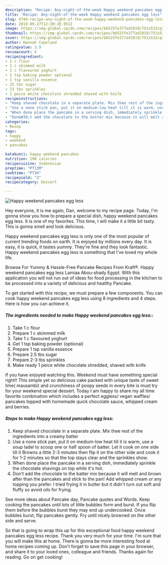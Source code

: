 ```yaml
---
description: "Recipe: Any-night-of-the-week Happy weekend pancakes egg less"
title: "Recipe: Any-night-of-the-week Happy weekend pancakes egg less"
slug: 4744-recipe-any-night-of-the-week-happy-weekend-pancakes-egg-less
date: 2019-09-27T12:30:20.951Z
image: https://img-global.cpcdn.com/recipes/b6525fe377ad1019/751x532cq70/happy-weekend-pancakes-egg-less-recipe-main-photo.jpg
thumbnail: https://img-global.cpcdn.com/recipes/b6525fe377ad1019/751x532cq70/happy-weekend-pancakes-egg-less-recipe-main-photo.jpg
cover: https://img-global.cpcdn.com/recipes/b6525fe377ad1019/751x532cq70/happy-weekend-pancakes-egg-less-recipe-main-photo.jpg
author: Hannah Copeland
ratingvalue: 3.9
reviewcount: 4
recipeingredient:
- 1 c flour
- 1 c skimmed milk
- 1 c flavoured yoghurt
- 1 tsp baking powder optional
- 1 tsp vanilla essence
- 25 tbs sugar
- 23 tbs sprinkles
- 1 peice white chocolate shredded shaved with knife
recipeinstructions:
- "Keep shaved chocolate in a separate plate. Mix thee rest of the ingredients into a creamy batter"
- "Use a none stick pan, put it on medium-low heat till it is warm, use a soup ladel to scoop one or half spoon of batter. Let it cook on one side till it Browns a little 2-3 minutes then flip it on the other side and cook it for 1-2 minutes so that the top stays clear and the sprinkles show."
- "When done place the pancake in a serving dish, immediately sprinkle the chocolate shavings on top while it&#39;s hot."
- "Don&#39;t add the chocolate to the batter mix because it will melt and brown after than the pancakes and stick to the pan! Add whipped cream or any topping you prefer. I tried frying it in butter but it didn&#39;t turn out soft and fluffy so avoid oils for frying."
categories:
- Resep
tags:
- happy
- weekend
- pancakes

katakunci: happy weekend pancakes
nutrition: 298 calories
recipecuisine: Indonesian
preptime: "PT13M"
cooktime: "PT1H"
recipeyield: "3"
recipecategory: Dessert

---
```



![Happy weekend pancakes egg less](https://img-global.cpcdn.com/recipes/b6525fe377ad1019/751x532cq70/happy-weekend-pancakes-egg-less-recipe-main-photo.jpg)

Hey everyone, it is me again, Dan, welcome to my recipe page. Today, I'm gonna show you how to prepare a special dish, happy weekend pancakes egg less. It is one of my favorites. This time, I will make it a little bit tasty. This is gonna smell and look delicious.

Happy weekend pancakes egg less is only one of the most popular of current trending foods on earth. It is enjoyed by millions every day. It is easy, it is quick, it tastes yummy. They're fine and they look fantastic. Happy weekend pancakes egg less is something that I've loved my whole life.

Browse For Yummy &amp; Hassle-Free Pancake Recipes From Kraft®. Happy weekend pancakes egg less Lamiaa Abou-shady Egypt. With this application you will not run out of ideas for food processing in the kitchen to be processed into a variety of delicious and healthy Pancake.


To get started with this recipe, we must prepare a few components. You can cook happy weekend pancakes egg less using 8 ingredients and 4 steps. Here is how you can achieve it.

##### The ingredients needed to make Happy weekend pancakes egg less::

1. Take 1 c flour
1. Prepare 1 c skimmed milk
1. Take 1 c flavoured yoghurt
1. Get 1 tsp baking powder (optional)
1. Prepare 1 tsp vanilla essence
1. Prepare 2.5 tbs sugar
1. Prepare 2-3 tbs sprinkles
1. Make ready 1 peice white chocolate shredded, shaved with knife


If you have enjoyed watching this. Weekend must have something special right!! This simple yet so delicious cake packed with unique taste of sweet lime( mausambi) and crunchiness of poopy seeds in every bite is must try for your weekend special dessert. Today I am happy to share my all time favorite combination which includes a perfect eggless/ vegan waffles/ pancakes topped with homemade quick chocolate sauce, whipped cream and berries. 

##### Steps to make Happy weekend pancakes egg less:

1. Keep shaved chocolate in a separate plate. Mix thee rest of the ingredients into a creamy batter
1. Use a none stick pan, put it on medium-low heat till it is warm, use a soup ladel to scoop one or half spoon of batter. Let it cook on one side till it Browns a little 2-3 minutes then flip it on the other side and cook it for 1-2 minutes so that the top stays clear and the sprinkles show.
1. When done place the pancake in a serving dish, immediately sprinkle the chocolate shavings on top while it&#39;s hot.
1. Don&#39;t add the chocolate to the batter mix because it will melt and brown after than the pancakes and stick to the pan! Add whipped cream or any topping you prefer. I tried frying it in butter but it didn&#39;t turn out soft and fluffy so avoid oils for frying.


See more ideas about Pancake day, Pancake quotes and Words. Keep cooking the pancakes until lots of little bubbles form and burst. If you flip them before the bubbles burst they may end up undercooked. Once bubbles burst, flip pancakes gently. Fry until nicely browned on the other side and serve. 

So that is going to wrap this up for this exceptional food happy weekend pancakes egg less recipe. Thank you very much for your time. I'm sure that you will make this at home. There is gonna be more interesting food at home recipes coming up. Don't forget to save this page in your browser, and share it to your loved ones, colleague and friends. Thanks again for reading. Go on get cooking!
